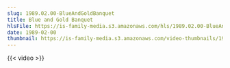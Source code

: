 ```yaml
---
slug: 1989.02.00-BlueAndGoldBanquet
title: Blue and Gold Banquet
hlsFile: https://is-family-media.s3.amazonaws.com/hls/1989.02.00-BlueAndGoldBanquet/1989.02.00-BlueAndGoldBanquet.m3u8
date: 1989-02-00
thumbnail: https://is-family-media.s3.amazonaws.com/video-thumbnails/1989.02.00-BlueAndGoldBanquet.png
---
```

{{< video >}}

